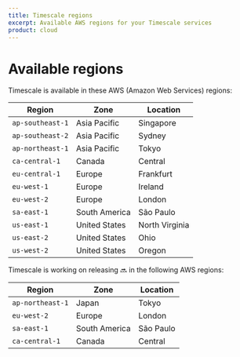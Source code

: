 ```yaml
---
title: Timescale regions
excerpt: Available AWS regions for your Timescale services
product: cloud
---
```


# Available regions


Timescale is available in these AWS (Amazon Web Services) regions:

| Region           | Zone          | Location       |
|------------------|---------------|----------------|
| `ap-southeast-1` | Asia Pacific  | Singapore      |
| `ap-southeast-2` | Asia Pacific  | Sydney         |
| `ap-northeast-1` | Asia Pacific  | Tokyo          |
| `ca-central-1`   | Canada        | Central        |
| `eu-central-1`   | Europe        | Frankfurt      |
| `eu-west-1`      | Europe        | Ireland        |
| `eu-west-2`      | Europe        | London         |
| `sa-east-1`      | South America | São Paulo      |
| `us-east-1`      | United States | North Virginia |
| `us-east-2`      | United States | Ohio           |
| `us-west-2`      | United States | Oregon         |

Timescale is working on releasing 🔜 in the following AWS regions:

| Region           | Zone          | Location  |
|------------------|---------------|-----------|
| `ap-northeast-1` | Japan         | Tokyo     |
| `eu-west-2`      | Europe        | London    |
| `sa-east-1`      | South America | São Paulo |
| `ca-central-1`   | Canada        | Central   |
